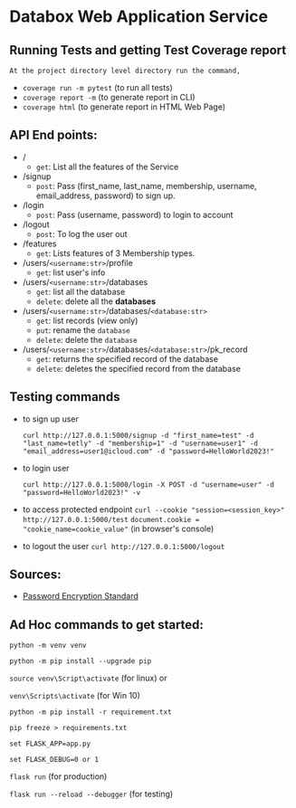 # Databox Web Application Service

## Running Tests and getting Test Coverage report

    At the project directory level directory run the command,

- `coverage run -m pytest` (to run all tests)
- `coverage report -m` (to generate report in CLI)
- `coverage html` (to generate report in HTML Web Page)

## API End points:

- /
  - `get`: List all the features of the Service
- /signup
  - `post`: Pass (first_name, last_name, membership, username, email_address, password) to sign up.
- /login
  - `post`: Pass (username, password) to login to account
  <!-- - /forget_password -->
- /logout
  - `post`: To log the user out
- /features
  - `get`: Lists features of 3 Membership types.
- /users/`<username:str>`/profile
  - `get`: list user's info
- /users/`<username:str>`/databases
  - `get`: list all the database
  - `delete`: delete all the <B>databases</B>
- /users/`<username:str>`/databases/`<database:str>`
  - `get`: list records (view only)
  - `put`: rename the `database`
  - `delete`: delete the `database`
- /users/`<username:str>`/databases/`<database:str>`/pk_record
  - `get`: returns the specified record of the database
  - `delete`: deletes the specified record from the database

## Testing commands

- to sign up user

  `curl http://127.0.0.1:5000/signup -d "first_name=test" -d "last_name=tetly" -d "membership=1" -d "username=user1" -d "email_address=user1@icloud.com" -d "password=HelloWorld2023!"`

- to login user

  `curl http://127.0.0.1:5000/login -X POST -d "username=user" -d "password=HelloWorld2023!" -v`

- to access protected endpoint
  `curl --cookie "session=<session_key>" http://127.0.0.1:5000/test`
  `document.cookie = "cookie_name=cookie_value"` (in browser's console)

- to logout the user
  `curl http://127.0.0.1:5000/logout`

## Sources:

- [Password Encryption Standard](https://www.ibm.com/docs/en/i/7.4?topic=security-password-encryption)

## Ad Hoc commands to get started:

`python -m venv venv`

`python -m pip install --upgrade pip`

`source venv\Script\activate` (for linux) or

`venv\Scripts\activate` (for Win 10)

`python -m pip install -r requirement.txt`

`pip freeze > requirements.txt`

`set FLASK_APP=app.py`

`set FLASK_DEBUG=0 or 1`

`flask run` (for production)

`flask run --reload --debugger` (for testing)
